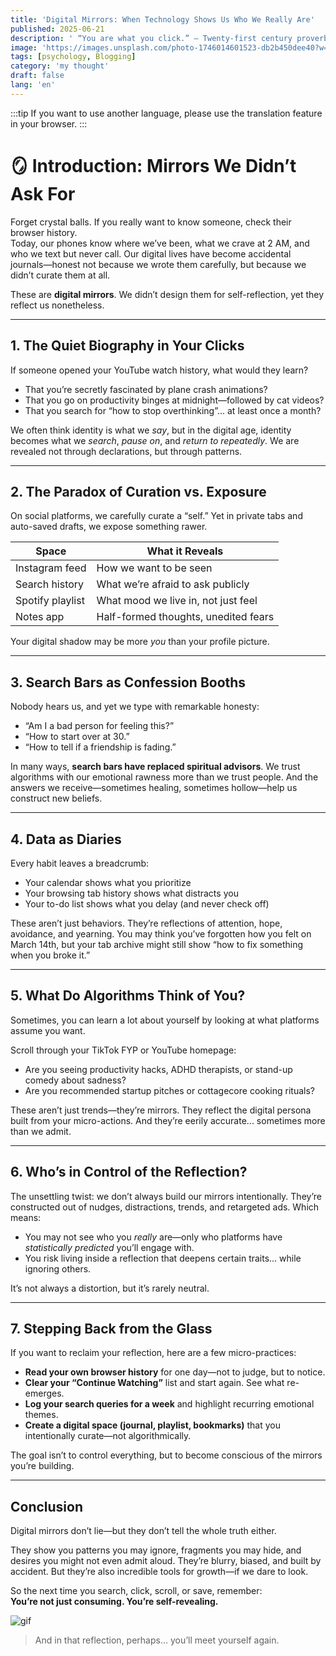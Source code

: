 ```yaml
---
title: 'Digital Mirrors: When Technology Shows Us Who We Really Are'
published: 2025-06-21
description: ' “You are what you click.” — Twenty-first century proverb'
image: 'https://images.unsplash.com/photo-1746014601523-db2b450dee40?w=600&auto=format&fit=crop&q=60&ixlib=rb-4.1.0&ixid=M3wxMjA3fDB8MHxwaG90by1yZWxhdGVkfDMxfHx8ZW58MHx8fHx8'
tags: [psychology, Blogging]
category: 'my thought'
draft: false 
lang: 'en'
---
```


:::tip
If you want to use another language, please use the translation feature in your browser.
:::

# 🪞 Introduction: Mirrors We Didn’t Ask For

Forget crystal balls. If you really want to know someone, check their browser history.  
Today, our phones know where we’ve been, what we crave at 2 AM, and who we text but never call. Our digital lives have become accidental journals—honest not because we wrote them carefully, but because we didn’t curate them at all.  

These are **digital mirrors**. We didn’t design them for self-reflection, yet they reflect us nonetheless.

---

## 1. The Quiet Biography in Your Clicks

If someone opened your YouTube watch history, what would they learn?

- That you’re secretly fascinated by plane crash animations?  
- That you go on productivity binges at midnight—followed by cat videos?  
- That you search for “how to stop overthinking”... at least once a month?

We often think identity is what we *say*, but in the digital age, identity becomes what we *search*, *pause on*, and *return to repeatedly*. We are revealed not through declarations, but through patterns.

---

## 2. The Paradox of Curation vs. Exposure

On social platforms, we carefully curate a “self.” Yet in private tabs and auto-saved drafts, we expose something rawer.

| Space             | What it Reveals                        |
|------------------|----------------------------------------|
| Instagram feed   | How we want to be seen                 |
| Search history   | What we’re afraid to ask publicly      |
| Spotify playlist | What mood we live in, not just feel    |
| Notes app        | Half-formed thoughts, unedited fears   |

Your digital shadow may be more *you* than your profile picture.

---

## 3. Search Bars as Confession Booths

Nobody hears us, and yet we type with remarkable honesty:

- “Am I a bad person for feeling this?”  
- “How to start over at 30.”  
- “How to tell if a friendship is fading.”  

In many ways, **search bars have replaced spiritual advisors**. We trust algorithms with our emotional rawness more than we trust people. And the answers we receive—sometimes healing, sometimes hollow—help us construct new beliefs.

---

## 4. Data as Diaries

Every habit leaves a breadcrumb:

- Your calendar shows what you prioritize  
- Your browsing tab history shows what distracts you  
- Your to-do list shows what you delay (and never check off)  

These aren’t just behaviors. They’re reflections of attention, hope, avoidance, and yearning. You may think you’ve forgotten how you felt on March 14th, but your tab archive might still show “how to fix something when you broke it.”

---

## 5. What Do Algorithms Think of You?

Sometimes, you can learn a lot about yourself by looking at what platforms assume you want.

Scroll through your TikTok FYP or YouTube homepage:

- Are you seeing productivity hacks, ADHD therapists, or stand-up comedy about sadness?  
- Are you recommended startup pitches or cottagecore cooking rituals?  

These aren’t just trends—they’re mirrors. They reflect the digital persona built from your micro-actions. And they’re eerily accurate... sometimes more than we admit.

---

## 6. Who’s in Control of the Reflection?

The unsettling twist: we don’t always build our mirrors intentionally. They’re constructed out of nudges, distractions, trends, and retargeted ads. Which means:

- You may not see who you *really* are—only who platforms have *statistically predicted* you’ll engage with.  
- You risk living inside a reflection that deepens certain traits… while ignoring others.

It’s not always a distortion, but it’s rarely neutral.

---

## 7. Stepping Back from the Glass

If you want to reclaim your reflection, here are a few micro-practices:

- **Read your own browser history** for one day—not to judge, but to notice.  
- **Clear your “Continue Watching”** list and start again. See what re-emerges.  
- **Log your search queries for a week** and highlight recurring emotional themes.  
- **Create a digital space (journal, playlist, bookmarks)** that you intentionally curate—not algorithmically.

The goal isn’t to control everything, but to become conscious of the mirrors you’re building.

---

## Conclusion

Digital mirrors don’t lie—but they don’t tell the whole truth either.  

They show you patterns you may ignore, fragments you may hide, and desires you might not even admit aloud. They’re blurry, biased, and built by accident. But they’re also incredible tools for growth—if we dare to look.  

So the next time you search, click, scroll, or save, remember:  
**You’re not just consuming. You’re self-revealing.**  

![gif](https://media.tenor.com/NWFPQUIGN-cAAAAM/chad-squishy.gif)
> And in that reflection, perhaps… you’ll meet yourself again.